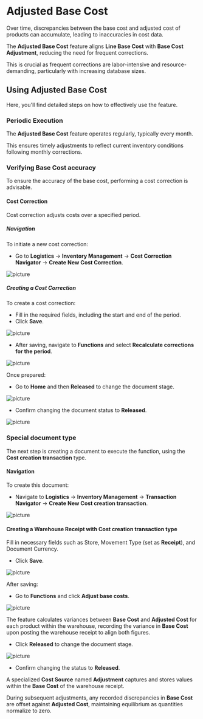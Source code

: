 # Adjusted Base Cost

Over time, discrepancies between the base cost and adjusted cost of products can accumulate, leading to inaccuracies in cost data.

The **Adjusted Base Cost** feature aligns **Line Base Cost** with **Base Cost Adjustment**, reducing the need for frequent corrections. 

This is crucial as frequent corrections are labor-intensive and resource-demanding, particularly with increasing database sizes.

## Using Adjusted Base Cost

Here, you'll find detailed steps on how to effectively use the feature.

### Periodic Execution

The **Adjusted Base Cost** feature operates regularly, typically every month. 

This ensures timely adjustments to reflect current inventory conditions following monthly corrections.

### Verifying Base Cost accuracy

To ensure the accuracy of the base cost, performing a cost correction is advisable.

#### Cost Correction

Cost correction adjusts costs over a specified period.

##### Navigation

To initiate a new cost correction:
- Go to **Logistics** -> **Inventory Management** -> **Cost Correction Navigator** -> **Create New Cost Correction**.

![picture](pictures/Adjustment_Base_cost_New_correction_27_06.png)

##### Creating a Cost Correction

To create a cost correction:
- Fill in the required fields, including the start and end of the period.
- Click **Save**.

![picture](pictures/Adjustment_Base_cost_correction_dates_27_06.png)

- After saving, navigate to **Functions** and select **Recalculate corrections for the period**.

![picture](pictures/Adjustment_Base_cost_Functions_recalculate_27_06.png)

Once prepared:
- Go to **Home** and then **Released** to change the document stage.

![picture](pictures/Adjustment_Base_cost_Home_Released_27_06.png)

- Confirm changing the document status to **Released**.

![picture](pictures/Adjustment_Base_cost_confirm_27_06.png)

### Special document type

The next step is creating a document to execute the function, using the **Cost creation transaction** type.

#### Navigation

To create this document:
- Navigate to **Logistics** -> **Inventory Management** -> **Transaction Navigator** -> **Create New Cost creation transaction**.

![picture](pictures/Adjustment_Base_cost_Transaction_Navigator_27_06.png) 

#### Creating a Warehouse Receipt with Cost creation transaction type

Fill in necessary fields such as Store, Movement Type (set as **Receipt**), and Document Currency.
- Click **Save**.

![picture](pictures/Adjustment_Base_cost_Fill_and_save_27_06.png)
 
After saving:
- Go to **Functions** and click **Adjust base costs**. 

![picture](pictures/Adjustment_Base_cost_Functions_adjust_27_06.png) 

The feature calculates variances between **Base Cost** and **Adjusted Cost** for each product within the warehouse, recording the variance in **Base Cost** upon posting the warehouse receipt to align both figures.

- Click **Released** to change the document stage.

![picture](pictures/Adjustment_Base_cost_Released_27_06.png) 

- Confirm changing the status to **Released**.

A specialized **Cost Source** named **Adjustment** captures and stores values within the **Base Cost** of the warehouse receipt. 

During subsequent adjustments, any recorded discrepancies in **Base Cost** are offset against **Adjusted Cost**, maintaining equilibrium as quantities normalize to zero.

